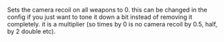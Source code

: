 Sets the camera recoil on all weapons to 0.  this can be changed in the config if you just want to tone it down a bit instead of removing it completely. it is a multiplier (so times by 0 is no camera recoil by 0.5, half, by 2 double etc).